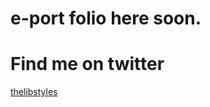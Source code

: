 # e-port folio here soon.
# Find me on twitter
[thelibstyles](https://twitter.com/thelibstyles?lang=en)
